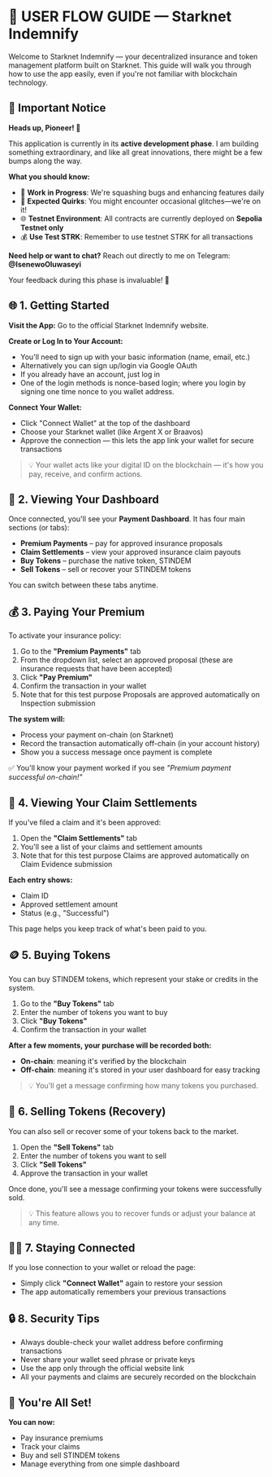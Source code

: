 # 🧭 USER FLOW GUIDE — Starknet Indemnify

Welcome to Starknet Indemnify — your decentralized insurance and token management platform built on Starknet. This guide will walk you through how to use the app easily, even if you're not familiar with blockchain technology.


## 🚨 Important Notice

**Heads up, Pioneer! 🚀**

This application is currently in its **active development phase**. I am building something extraordinary, and like all great innovations, there might be a few bumps along the way.

**What you should know:**

- 🔧 **Work in Progress**: We're squashing bugs and enhancing features daily
- 🐛 **Expected Quirks**: You might encounter occasional glitches—we're on it!
- 🌐 **Testnet Environment**: All contracts are currently deployed on **Sepolia Testnet only**
- 💰 **Use Test STRK**: Remember to use testnet STRK for all transactions

**Need help or want to chat?**
Reach out directly to me on Telegram: **@IsenewoOluwaseyi**

Your feedback during this phase is invaluable! 🙏


## 🌐 1. Getting Started

**Visit the App:**
Go to the official Starknet Indemnify website.

**Create or Log In to Your Account:**
- You'll need to sign up with your basic information (name, email, etc.)
- Alternatively you can sign up/login via Google OAuth
- If you already have an account, just log in
- One of the login methods is nonce-based login; where you login by signing one time nonce to you wallet address.

**Connect Your Wallet:**
- Click "Connect Wallet" at the top of the dashboard
- Choose your Starknet wallet (like Argent X or Braavos)
- Approve the connection — this lets the app link your wallet for secure transactions

> 💡 Your wallet acts like your digital ID on the blockchain — it's how you pay, receive, and confirm actions.

## 📄 2. Viewing Your Dashboard

Once connected, you'll see your **Payment Dashboard**. It has four main sections (or tabs):

- **Premium Payments** – pay for approved insurance proposals
- **Claim Settlements** – view your approved insurance claim payouts
- **Buy Tokens** – purchase the native token, STINDEM
- **Sell Tokens** – sell or recover your STINDEM tokens

You can switch between these tabs anytime.

## 💰 3. Paying Your Premium

To activate your insurance policy:

1. Go to the **"Premium Payments"** tab
2. From the dropdown list, select an approved proposal (these are insurance requests that have been accepted)
3. Click **"Pay Premium"**
4. Confirm the transaction in your wallet
5. Note that for this test purpose Proposals are approved automatically on Inspection submission

**The system will:**
- Process your payment on-chain (on Starknet)
- Record the transaction automatically off-chain (in your account history)
- Show you a success message once payment is complete

✅ You'll know your payment worked if you see *"Premium payment successful on-chain!"*

## 🧾 4. Viewing Your Claim Settlements

If you've filed a claim and it's been approved:

1. Open the **"Claim Settlements"** tab
2. You'll see a list of your claims and settlement amounts
3. Note that for this test purpose Claims are approved automatically on Claim Evidence submission 

**Each entry shows:**
- Claim ID
- Approved settlement amount
- Status (e.g., "Successful")

This page helps you keep track of what's been paid to you.

## 🪙 5. Buying Tokens

You can buy STINDEM tokens, which represent your stake or credits in the system.

1. Go to the **"Buy Tokens"** tab
2. Enter the number of tokens you want to buy
3. Click **"Buy Tokens"**
4. Confirm the transaction in your wallet

**After a few moments, your purchase will be recorded both:**
- **On-chain**: meaning it's verified by the blockchain
- **Off-chain**: meaning it's stored in your user dashboard for easy tracking

> 💡 You'll get a message confirming how many tokens you purchased.

## 💸 6. Selling Tokens (Recovery)

You can also sell or recover some of your tokens back to the market.

1. Open the **"Sell Tokens"** tab
2. Enter the number of tokens you want to sell
3. Click **"Sell Tokens"**
4. Approve the transaction in your wallet

Once done, you'll see a message confirming your tokens were successfully sold.

> 💡 This feature allows you to recover funds or adjust your balance at any time.

## 🧍‍♂️ 7. Staying Connected

If you lose connection to your wallet or reload the page:

- Simply click **"Connect Wallet"** again to restore your session
- The app automatically remembers your previous transactions

## 🔒 8. Security Tips

- Always double-check your wallet address before confirming transactions
- Never share your wallet seed phrase or private keys
- Use the app only through the official website link
- All your payments and claims are securely recorded on the blockchain

## 🎉 You're All Set!

**You can now:**
- Pay insurance premiums
- Track your claims
- Buy and sell STINDEM tokens
- Manage everything from one simple dashboard